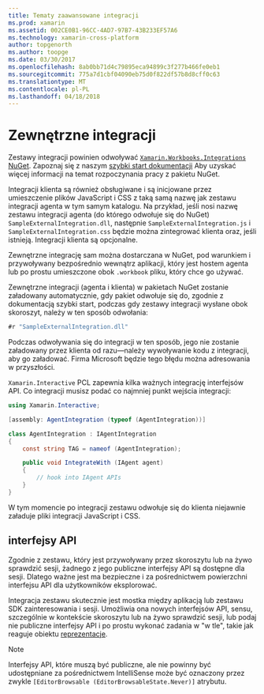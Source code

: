 ```yaml
---
title: Tematy zaawansowane integracji
ms.prod: xamarin
ms.assetid: 002CE0B1-96CC-4AD7-97B7-43B233EF57A6
ms.technology: xamarin-cross-platform
author: topgenorth
ms.author: toopge
ms.date: 03/30/2017
ms.openlocfilehash: 8ab0bb71d4c79895eca94899c3f277b466fe0eb1
ms.sourcegitcommit: 775a7d1cbf04090eb75d0f822df57b8d8cff0c63
ms.translationtype: MT
ms.contentlocale: pl-PL
ms.lasthandoff: 04/18/2018
---
```

# <a name="external-integrations"></a>Zewnętrzne integracji

Zestawy integracji powinien odwoływać [ `Xamarin.Workbooks.Integrations` NuGet][nuget]. Zapoznaj się z naszym [szybki start dokumentacji](~/tools/workbooks/sdk/index.md) Aby uzyskać więcej informacji na temat rozpoczynania pracy z pakietu NuGet.

Integracji klienta są również obsługiwane i są inicjowane przez umieszczenie plików JavaScript i CSS z taką samą nazwę jak zestawu integracji agenta w tym samym katalogu. Na przykład, jeśli nosi nazwę zestawu integracji agenta (do którego odwołuje się do NuGet) `SampleExternalIntegration.dll`, następnie `SampleExternalIntegration.js` i `SampleExternalIntegration.css` będzie można zintegrować klienta oraz, jeśli istnieją. Integracji klienta są opcjonalne.

Zewnętrzne integrację sam można dostarczana w NuGet, pod warunkiem i przywoływany bezpośrednio wewnątrz aplikacji, który jest hostem agenta lub po prostu umieszczone obok `.workbook` pliku, który chce go używać.

Zewnętrzne integracji (agenta i klienta) w pakietach NuGet zostanie załadowany automatycznie, gdy pakiet odwołuje się do, zgodnie z dokumentacją szybki start, podczas gdy zestawy integracji wysłane obok skoroszyt, należy w ten sposób odwołania:

```csharp
#r "SampleExternalIntegration.dll"
```

Podczas odwoływania się do integracji w ten sposób, jego nie zostanie załadowany przez klienta od razu&mdash;należy wywoływanie kodu z integracji, aby go załadować. Firma Microsoft będzie tego błędu można adresowania w przyszłości.

`Xamarin.Interactive` PCL zapewnia kilka ważnych integrację interfejsów API. Co integracji musisz podać co najmniej punkt wejścia integracji:

```csharp
using Xamarin.Interactive;

[assembly: AgentIntegration (typeof (AgentIntegration))]

class AgentIntegration : IAgentIntegration
{
    const string TAG = nameof (AgentIntegration);

    public void IntegrateWith (IAgent agent)
    {
        // hook into IAgent APIs
    }
}
```

W tym momencie po integracji zestawu odwołuje się do klienta niejawnie załaduje pliki integracji JavaScript i CSS.

## <a name="apis"></a>interfejsy API

Zgodnie z zestawu, który jest przywoływany przez skoroszytu lub na żywo sprawdzić sesji, żadnego z jego publiczne interfejsy API są dostępne dla sesji. Dlatego ważne jest ma bezpieczne i za pośrednictwem powierzchni interfejsu API dla użytkowników eksplorować.

Integracja zestawu skutecznie jest mostka między aplikacją lub zestawu SDK zainteresowania i sesji. Umożliwia ona nowych interfejsów API, sensu, szczególnie w kontekście skoroszytu lub na żywo sprawdzić sesji, lub podaj nie publiczne interfejsy API i po prostu wykonać zadania w "w tle", takie jak reaguje obiektu [reprezentacje](~/tools/workbooks/sdk/representations.md).

> [!NOTE]
> Interfejsy API, które muszą być publiczne, ale nie powinny być udostępniane za pośrednictwem IntelliSense może być oznaczony przez zwykle `[EditorBrowsable (EditorBrowsableState.Never)]` atrybutu.

[nuget]: https://nuget.org/packages/Xamarin.Workbooks.Integration
